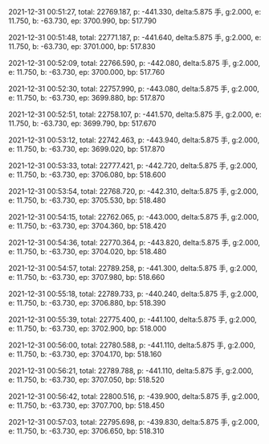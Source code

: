 2021-12-31 00:51:27, total: 22769.187, p: -441.330, delta:5.875 手, g:2.000, e: 11.750, b: -63.730, ep: 3700.990, bp: 517.790

2021-12-31 00:51:48, total: 22771.187, p: -441.640, delta:5.875 手, g:2.000, e: 11.750, b: -63.730, ep: 3701.000, bp: 517.830

2021-12-31 00:52:09, total: 22766.590, p: -442.080, delta:5.875 手, g:2.000, e: 11.750, b: -63.730, ep: 3700.000, bp: 517.760

2021-12-31 00:52:30, total: 22757.990, p: -443.080, delta:5.875 手, g:2.000, e: 11.750, b: -63.730, ep: 3699.880, bp: 517.870

2021-12-31 00:52:51, total: 22758.107, p: -441.570, delta:5.875 手, g:2.000, e: 11.750, b: -63.730, ep: 3699.790, bp: 517.670

2021-12-31 00:53:12, total: 22742.463, p: -443.940, delta:5.875 手, g:2.000, e: 11.750, b: -63.730, ep: 3699.020, bp: 517.870

2021-12-31 00:53:33, total: 22777.421, p: -442.720, delta:5.875 手, g:2.000, e: 11.750, b: -63.730, ep: 3706.080, bp: 518.600

2021-12-31 00:53:54, total: 22768.720, p: -442.310, delta:5.875 手, g:2.000, e: 11.750, b: -63.730, ep: 3705.530, bp: 518.480

2021-12-31 00:54:15, total: 22762.065, p: -443.000, delta:5.875 手, g:2.000, e: 11.750, b: -63.730, ep: 3704.360, bp: 518.420

2021-12-31 00:54:36, total: 22770.364, p: -443.820, delta:5.875 手, g:2.000, e: 11.750, b: -63.730, ep: 3704.020, bp: 518.480

2021-12-31 00:54:57, total: 22789.258, p: -441.300, delta:5.875 手, g:2.000, e: 11.750, b: -63.730, ep: 3707.980, bp: 518.660

2021-12-31 00:55:18, total: 22789.733, p: -440.240, delta:5.875 手, g:2.000, e: 11.750, b: -63.730, ep: 3706.880, bp: 518.390

2021-12-31 00:55:39, total: 22775.400, p: -441.100, delta:5.875 手, g:2.000, e: 11.750, b: -63.730, ep: 3702.900, bp: 518.000

2021-12-31 00:56:00, total: 22780.588, p: -441.110, delta:5.875 手, g:2.000, e: 11.750, b: -63.730, ep: 3704.170, bp: 518.160

2021-12-31 00:56:21, total: 22789.788, p: -441.110, delta:5.875 手, g:2.000, e: 11.750, b: -63.730, ep: 3707.050, bp: 518.520

2021-12-31 00:56:42, total: 22800.516, p: -439.900, delta:5.875 手, g:2.000, e: 11.750, b: -63.730, ep: 3707.700, bp: 518.450

2021-12-31 00:57:03, total: 22795.698, p: -439.830, delta:5.875 手, g:2.000, e: 11.750, b: -63.730, ep: 3706.650, bp: 518.310